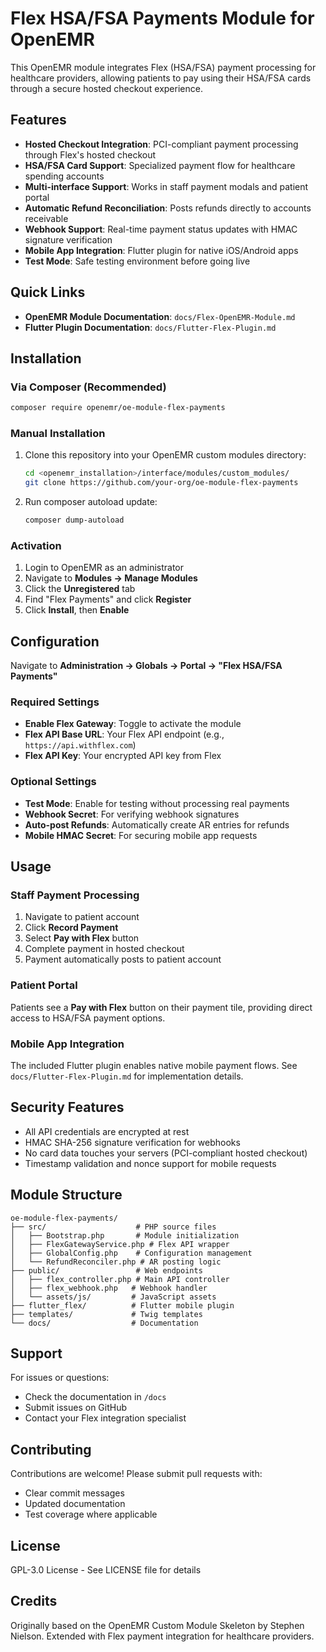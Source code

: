 # Flex HSA/FSA Payments Module for OpenEMR

This OpenEMR module integrates Flex (HSA/FSA) payment processing for healthcare providers, allowing patients to pay using their HSA/FSA cards through a secure hosted checkout experience.

## Features

- **Hosted Checkout Integration**: PCI-compliant payment processing through Flex's hosted checkout
- **HSA/FSA Card Support**: Specialized payment flow for healthcare spending accounts
- **Multi-interface Support**: Works in staff payment modals and patient portal
- **Automatic Refund Reconciliation**: Posts refunds directly to accounts receivable
- **Webhook Support**: Real-time payment status updates with HMAC signature verification
- **Mobile App Integration**: Flutter plugin for native iOS/Android apps
- **Test Mode**: Safe testing environment before going live

## Quick Links

- **OpenEMR Module Documentation**: `docs/Flex-OpenEMR-Module.md`
- **Flutter Plugin Documentation**: `docs/Flutter-Flex-Plugin.md`

## Installation

### Via Composer (Recommended)

```bash
composer require openemr/oe-module-flex-payments
```

### Manual Installation

1. Clone this repository into your OpenEMR custom modules directory:
   ```bash
   cd <openemr_installation>/interface/modules/custom_modules/
   git clone https://github.com/your-org/oe-module-flex-payments
   ```

2. Run composer autoload update:
   ```bash
   composer dump-autoload
   ```

### Activation

1. Login to OpenEMR as an administrator
2. Navigate to **Modules → Manage Modules**
3. Click the **Unregistered** tab
4. Find "Flex Payments" and click **Register**
5. Click **Install**, then **Enable**

## Configuration

Navigate to **Administration → Globals → Portal → "Flex HSA/FSA Payments"**

### Required Settings

- **Enable Flex Gateway**: Toggle to activate the module
- **Flex API Base URL**: Your Flex API endpoint (e.g., `https://api.withflex.com`)
- **Flex API Key**: Your encrypted API key from Flex

### Optional Settings

- **Test Mode**: Enable for testing without processing real payments
- **Webhook Secret**: For verifying webhook signatures
- **Auto-post Refunds**: Automatically create AR entries for refunds
- **Mobile HMAC Secret**: For securing mobile app requests

## Usage

### Staff Payment Processing

1. Navigate to patient account
2. Click **Record Payment**
3. Select **Pay with Flex** button
4. Complete payment in hosted checkout
5. Payment automatically posts to patient account

### Patient Portal

Patients see a **Pay with Flex** button on their payment tile, providing direct access to HSA/FSA payment options.

### Mobile App Integration

The included Flutter plugin enables native mobile payment flows. See `docs/Flutter-Flex-Plugin.md` for implementation details.

## Security Features

- All API credentials are encrypted at rest
- HMAC SHA-256 signature verification for webhooks
- No card data touches your servers (PCI-compliant hosted checkout)
- Timestamp validation and nonce support for mobile requests

## Module Structure

```
oe-module-flex-payments/
├── src/                    # PHP source files
│   ├── Bootstrap.php       # Module initialization
│   ├── FlexGatewayService.php # Flex API wrapper
│   ├── GlobalConfig.php    # Configuration management
│   └── RefundReconciler.php # AR posting logic
├── public/                 # Web endpoints
│   ├── flex_controller.php # Main API controller
│   ├── flex_webhook.php   # Webhook handler
│   └── assets/js/         # JavaScript assets
├── flutter_flex/          # Flutter mobile plugin
├── templates/             # Twig templates
└── docs/                  # Documentation
```

## Support

For issues or questions:
- Check the documentation in `/docs`
- Submit issues on GitHub
- Contact your Flex integration specialist

## Contributing

Contributions are welcome! Please submit pull requests with:
- Clear commit messages
- Updated documentation
- Test coverage where applicable

## License

GPL-3.0 License - See LICENSE file for details

## Credits

Originally based on the OpenEMR Custom Module Skeleton by Stephen Nielson.
Extended with Flex payment integration for healthcare providers.